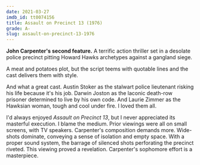 ```yaml
---
date: 2021-03-27
imdb_id: tt0074156
title: Assault on Precinct 13 (1976)
grade: A-
slug: assault-on-precinct-13-1976
---
```


**John Carpenter's second feature.** A terrific action thriller set in a desolate police precinct pitting Howard Hawks archetypes against a gangland siege.

<!-- end -->

A meat and potatoes plot, but the script teems with quotable lines and the cast delivers them with style.

And what a great cast. Austin Stoker as the stalwart police lieutenant risking his life because it's his job. Darwin Joston as the laconic death-row prisoner determined to live by his own code. And Laurie Zimmer as the Hawksian woman, tough and cool under fire. I loved them all.

I'd always enjoyed _Assault on Precinct 13_, but I never appreciated its masterful execution. I blame the medium. Prior viewings were all on small screens, with TV speakers. Carpenter's composition demands more. Wide-shots dominate, conveying a sense of isolation and empty space. With a proper sound system, the barrage of silenced shots perforating the precinct riveted. This viewing proved a revelation. Carpenter's sophomore effort is a masterpiece.